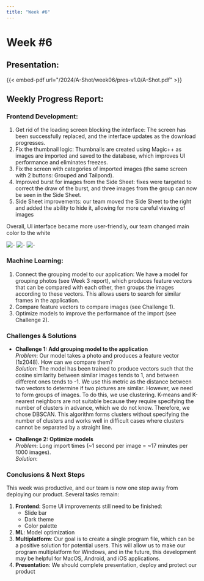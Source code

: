 ```yaml
---
title: "Week #6"
---
```


# **Week #6**

## **Presentation**:

{{< embed-pdf url="/2024/A-Shot/week06/pres-v1.0/A-Shot.pdf" >}}

## **Weekly Progress Report**:

### **Frontend Development**:

1. Get rid of the loading screen blocking the interface:
   The screen has been successfully replaced, and the interface updates as the download progresses.
2. Fix the thumbnail logic:
   Thumbnails are created using Magic++ as images are imported and saved to the database, which improves UI performance
   and eliminates freezes.
3. Fix the screen with categories of imported images (the same screen with 2 buttons: Grouped and Tailpond).
4. Improved burst for images from the Side Sheet: fixes were targeted to correct the draw of the burst, and three images
   from the group can now be seen in the Side Sheet.
5. Side Sheet improvements: our team moved the Side Sheet to the right and added the ability to hide it, allowing for
   more careful viewing of images

Overall, UI interface became more user-friendly, our team changed main color to the white

![-](/2024/A-Shot/week06/screens/first.png)
![-](/2024/A-Shot/week06/screens/second.png)
![-](/2024/A-Shot/week06/screens/third.png)

### **Machine Learning**:

1. Connect the grouping model to our application:
   We have a model for grouping photos (see Week 3 report), which produces feature vectors that can be compared with
   each other, then groups the images according to these vectors. This allows users to search for similar frames in the
   application.
2. Compare feature vectors to compare images (see Challenge 1).
3. Optimize models to improve the performance of the import (see Challenge 2).

### **Challenges & Solutions**

- **Challenge 1: Add grouping model to the application**  
  *Problem*: Our model takes a photo and produces a feature vector (1x2048). How can we compare them?  
  *Solution*: The model has been trained to produce vectors such that the cosine similarity between similar images tends
  to 1, and between different ones tends to -1. We use this metric as the distance between two vectors to determine if
  two pictures are similar. However, we need to form groups of images. To do this, we use clustering. K-means and
  K-nearest neighbors are not suitable because they require specifying the number of clusters in advance, which we do
  not know. Therefore, we chose DBSCAN. This algorithm forms clusters without specifying the number of clusters and
  works well in difficult cases where clusters cannot be separated by a straight line.

- **Challenge 2: Optimize models**  
  *Problem*: Long import times (~1 second per image = ~17 minutes per 1000 images).  
  *Solution*:

### **Conclusions & Next Steps**

This week was productive, and our team is now one step away from deploying our product. Several tasks remain:

1. **Frontend**:
   Some UI improvements still need to be finished:
    - Slide bar
    - Dark theme
    - Color palette
2. **ML**:
   Model optimization
3. **Multiplatform**:
   Our goal is to create a single program file, which can be a positive solution for potential users. This will allow us
   to make our program multiplatform for Windows, and in the future, this development may be helpful for MacOS, Android,
   and iOS applications.
4. **Presentation**:
   We should complete presentation, deploy and protect our product
